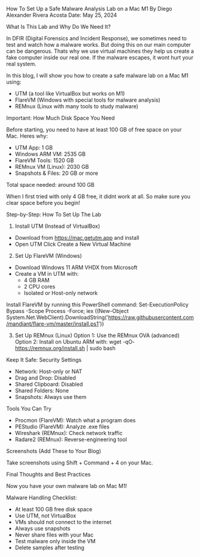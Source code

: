 
How To Set Up a Safe Malware Analysis Lab on a Mac M1
By Diego Alexander Rivera Acosta
Date: May 25, 2024

What Is This Lab and Why Do We Need It?

In DFIR (Digital Forensics and Incident Response), we sometimes need to test and watch how a malware works. But doing this on our main computer can be dangerous. Thats why we use virtual machines  they help us create a fake computer inside our real one. If the malware escapes, it wont hurt your real system.

In this blog, I will show you how to create a safe malware lab on a Mac M1 using:
- UTM (a tool like VirtualBox but works on M1)
- FlareVM (Windows with special tools for malware analysis)
- REMnux (Linux with many tools to study malware)

Important: How Much Disk Space You Need

Before starting, you need to have at least 100 GB of free space on your Mac. Heres why:

- UTM App: 1 GB
- Windows ARM VM: 2535 GB
- FlareVM Tools: 1520 GB
- REMnux VM (Linux): 2030 GB
- Snapshots & Files: 20 GB or more

Total space needed: around 100 GB

When I first tried with only 4 GB free, it didnt work at all. So make sure you clear space before you begin!

Step-by-Step: How To Set Up The Lab

1. Install UTM (Instead of VirtualBox)
- Download from https://mac.getutm.app and install
- Open UTM  Click Create a New Virtual Machine

2. Set Up FlareVM (Windows)
- Download Windows 11 ARM VHDX from Microsoft
- Create a VM in UTM with:
  - 4 GB RAM
  - 2 CPU cores
  - Isolated or Host-only network

Install FlareVM by running this PowerShell command:
Set-ExecutionPolicy Bypass -Scope Process -Force; iex ((New-Object System.Net.WebClient).DownloadString('https://raw.githubusercontent.com/mandiant/flare-vm/master/install.ps1'))

3. Set Up REMnux (Linux)
Option 1: Use the REMnux OVA (advanced)
Option 2: Install on Ubuntu ARM with:
wget -qO- https://remnux.org/install.sh | sudo bash

Keep It Safe: Security Settings

- Network: Host-only or NAT
- Drag and Drop: Disabled
- Shared Clipboard: Disabled
- Shared Folders: None
- Snapshots: Always use them

Tools You Can Try

- Procmon (FlareVM): Watch what a program does
- PEStudio (FlareVM): Analyze .exe files
- Wireshark (REMnux): Check network traffic
- Radare2 (REMnux): Reverse-engineering tool

Screenshots (Add These to Your Blog)

Take screenshots using Shift + Command + 4 on your Mac.

Final Thoughts and Best Practices

Now you have your own malware lab on Mac M1!

Malware Handling Checklist:
- At least 100 GB free disk space
- Use UTM, not VirtualBox
- VMs should not connect to the internet
- Always use snapshots
- Never share files with your Mac
- Test malware only inside the VM
- Delete samples after testing
